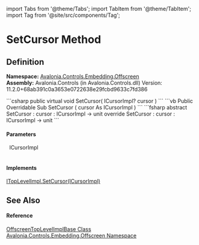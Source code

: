 import Tabs from '@theme/Tabs'; 
import TabItem from '@theme/TabItem'; 
import Tag from '@site/src/components/Tag'; 

# SetCursor Method




## Definition
**Namespace:** <a href="N_Avalonia_Controls_Embedding_Offscreen">Avalonia.Controls.Embedding.Offscreen</a>  
**Assembly:** Avalonia.Controls (in Avalonia.Controls.dll) Version: 11.2.0+68ab391c0a3653e0722638e29fcbd9633c7fd386

<Tabs groupId="api-code-preview">
<TabItem value="csharp" label="C#">
```csharp
public virtual void SetCursor(
	ICursorImpl? cursor
)
```
</TabItem>
<TabItem value="vb" label="VB">
```vb
Public Overridable Sub SetCursor ( 
	cursor As ICursorImpl
)
```
</TabItem>
<TabItem value="fsharp" label="F#">
```fsharp
abstract SetCursor : 
        cursor : ICursorImpl -> unit 
override SetCursor : 
        cursor : ICursorImpl -> unit 
```
</TabItem>
</Tabs>



#### Parameters
<dl><dt>  ICursorImpl</dt><dd> </dd></dl>

#### Implements
<a href="M_Avalonia_Platform_ITopLevelImpl_SetCursor">ITopLevelImpl.SetCursor(ICursorImpl)</a>  


## See Also


#### Reference
<a href="T_Avalonia_Controls_Embedding_Offscreen_OffscreenTopLevelImplBase">OffscreenTopLevelImplBase Class</a>  
<a href="N_Avalonia_Controls_Embedding_Offscreen">Avalonia.Controls.Embedding.Offscreen Namespace</a>  
